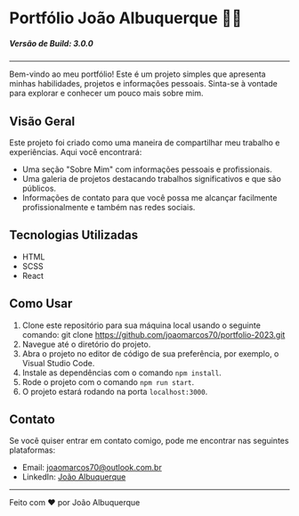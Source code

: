 # Portfólio João Albuquerque 👨‍💻
##### Versão de Build: 3.0.0

---

Bem-vindo ao meu portfólio! Este é um projeto simples que apresenta minhas habilidades, projetos e informações pessoais. Sinta-se à vontade para explorar e conhecer um pouco mais sobre mim.

## Visão Geral

Este projeto foi criado como uma maneira de compartilhar meu trabalho e experiências. Aqui você encontrará:

- Uma seção "Sobre Mim" com informações pessoais e profissionais.
- Uma galeria de projetos destacando trabalhos significativos e que são públicos.
- Informações de contato para que você possa me alcançar facilmente profissionalmente e também nas redes sociais.

## Tecnologias Utilizadas

- HTML
- SCSS
- React

## Como Usar

1. Clone este repositório para sua máquina local usando o seguinte comando:
   git clone https://github.com/joaomarcos70/portfolio-2023.git
2. Navegue até o diretório do projeto.
3. Abra o projeto no editor de código de sua preferência, por exemplo, o Visual Studio Code.
4. Instale as dependências com o comando `npm install`.
5. Rode o projeto com o comando `npm run start`.
6. O projeto estará rodando na porta `localhost:3000`.

## Contato

Se você quiser entrar em contato comigo, pode me encontrar nas seguintes plataformas:

- Email: joaomarcos70@outlook.com.br
- LinkedIn: [João Albuquerque](https://www.linkedin.com/in/joaoalbuquerq/)

---

Feito com ❤️ por João Albuquerque
